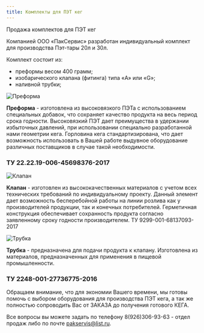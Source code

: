 ```yaml
---
title: Комплекты для ПЭТ кег
---
```


Продажа комплектов для ПЭТ кег

Компанией ООО «ПакСервис» разработан индивидуальный комплект для производства Пэт-тары 20л и 30л.

Комплект состоит из:

- преформы весом 400 грамм;
- изобарического клапана (фитинга) типа «A» или «G»;
- наливной трубки;

![Преформа](/assets/img/komplektyi-dlya-pet-keg/preforma.jpg)

**Преформа** - изготовлена из высоковязкого ПЭТа с использованием специальных добавок, что сохраняет качество продукта на весь период срока годности. Высоковязкий ПЭТ дает преимущества в удержании избыточных давлений, при использовании специально разработанной нами геометрии кега. Горловина кега стандартизирована, что дает возможность использовать в Вашей работе выдувное оборудование различных поставщиков в случае такой необходимости.

### ТУ 22.22.19-006-45698376-2017

![Клапан](/assets/img/komplektyi-dlya-pet-keg/klapan.jpg)

**Клапан** - изготовлен из высококачественных материалов с учетом всех технических требований по индивидуальному проекту. Данный элемент дает возможность бесперебойной работы на линии розлива как у производителей продукции, так и конечных потребителей. Герметичная конструкция обеспечивает сохранность продукта согласно заявленному сроку годности производителем.
ТУ 9299-001-68137093-2017

![Трубка](/assets/img/komplektyi-dlya-pet-keg/trubka.jpg)

**Трубка** - предназначена для подачи продукта к клапану. Изготовлена из материалов, предназначенных для применения в пищевой промышленности.

### ТУ 2248-001-27736775-2016

Обращаем внимание, что для экономии Вашего времени, мы готовы помочь с выбором оборудования для производства ПЭТ кега, а так же полностью сопроводить Вас от ЗАКАЗА до получения готового КЕГА.

Все вопросы вы можете задать по телефону 8(926)306-93-63 - отдел продаж либо по почте [pakservis@list.ru](mailto:pakservis@list.ru).
